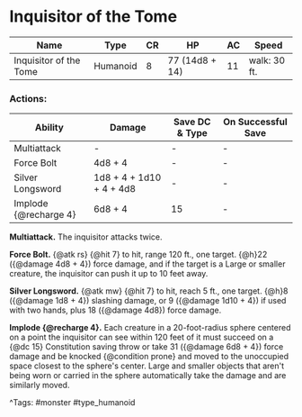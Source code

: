 # Inquisitor of the Tome

| Name | Type | CR | HP | AC | Speed |
|------|------|----|----|----|-------|
| Inquisitor of the Tome | Humanoid | 8 | 77 (14d8 + 14) | 11 | walk: 30 ft. |

### Actions:

| Ability | Damage | Save DC & Type | On Successful Save |
|---------|--------|----------------|--------------------|
| Multiattack | - | - | - |
| Force Bolt | 4d8 + 4 | - | - |
| Silver Longsword | 1d8 + 4 + 1d10 + 4 + 4d8 | - | - |
| Implode {@recharge 4} | 6d8 + 4 | 15 | - |


**Multiattack.** The inquisitor attacks twice.

**Force Bolt.** {@atk rs} {@hit 7} to hit, range 120 ft., one target. {@h}22 ({@damage 4d8 + 4}) force damage, and if the target is a Large or smaller creature, the inquisitor can push it up to 10 feet away.

**Silver Longsword.** {@atk mw} {@hit 7} to hit, reach 5 ft., one target. {@h}8 ({@damage 1d8 + 4}) slashing damage, or 9 ({@damage 1d10 + 4}) if used with two hands, plus 18 ({@damage 4d8}) force damage.

**Implode {@recharge 4}.** Each creature in a 20-foot-radius sphere centered on a point the inquisitor can see within 120 feet of it must succeed on a {@dc 15} Constitution saving throw or take 31 ({@damage 6d8 + 4}) force damage and be knocked {@condition prone} and moved to the unoccupied space closest to the sphere's center. Large and smaller objects that aren't being worn or carried in the sphere automatically take the damage and are similarly moved.

^Tags: #monster #type_humanoid
